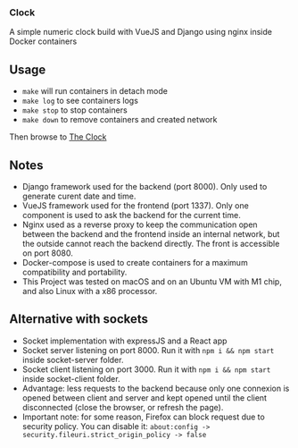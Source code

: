 ### Clock

A simple numeric clock build with VueJS and Django using nginx inside Docker containers

## Usage

- `make` will run containers in detach mode
- `make log` to see containers logs
- `make stop` to stop containers
- `make down` to remove containers and created network

Then browse to [The Clock](http://localhost:8080)

## Notes

- Django framework used for the backend (port 8000). Only used to generate curent date and time.
- VueJS framework used for the frontend (port 1337). Only one component is used to ask the backend for the current time.
- Nginx used as a reverse proxy to keep the communication open between the backend and the frontend inside an internal network, but the outside cannot reach the backend directly. The front is accessible on port 8080.
- Docker-compose is used to create containers for a maximum compatibility and portability.
- This Project was tested on macOS and on an Ubuntu VM with M1 chip, and also Linux with a x86 processor.

## Alternative with sockets

- Socket implementation with expressJS and a React app
- Socket server listening on port 8000. Run it with `npm i && npm start` inside socket-server folder.
- Socket client listening on port 3000. Run it with `npm i && npm start` inside socket-client folder.
- Advantage: less requests to the backend because only one connexion is opened between client and server and kept opened until the client disconnected (close the browser, or refresh the page).
- Important note: for some reason, Firefox can block request due to security policy. You can disable it: `about:config -> security.fileuri.strict_origin_policy -> false`
